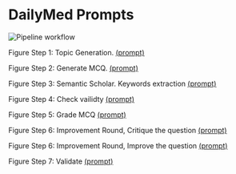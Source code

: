 # DailyMed Prompts

![Pipeline workflow](images/workflow.png)

Figure Step 1: Topic Generation. [(prompt)](HG_topics.prmpt) 

Figure Step 2: Generate MCQ. [(prompt)](quiz.prmpt) 

Figure Step 3: Semantic Scholar. Keywords extraction [(prompt)](text-to-query.prmpt)

Figure Step 4: Check vailidty [(prompt)](verify-question.prmpt)

Figure Step 5: Grade MCQ [(prompt)](grade.prmpt)

Figure Step 6: Improvement Round, Critique the question [(prompt)](critique.prmpt)

Figure Step 6: Improvement Round, Improve the question [(prompt)](improve.prmpt)

Figure Step 7: Validate [(prompt)](validate.prmpt)



